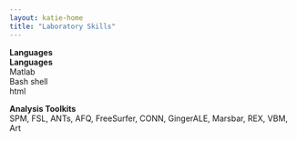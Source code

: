 ```yaml
---
layout: katie-home
title: "Laboratory Skills"
---
```


<span style="font-weight: bold; font-size:1em;">Languages</span>  
**Languages**  
Matlab  
Bash shell  
html  

<span style="font-weight: bold; font-size:1em;">Analysis Toolkits</span>  
SPM, FSL, ANTs, AFQ, FreeSurfer, CONN, GingerALE, Marsbar, REX, VBM, Art
